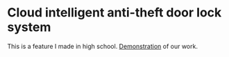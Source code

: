 # Cloud intelligent anti-theft door lock system
This is a feature I made in high school.
[Demonstration](https://youtu.be/gA9H_TTG37Q) of our work.
